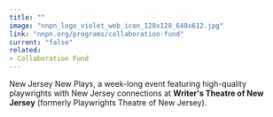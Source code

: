 ```yaml
---
title: ""
image: "nnpn_logo_violet_web_icon_128x128_640x612.jpg"
link: "nnpn.org/programs/collaboration-fund"
current: "false"
related:
- Collaboration Fund
---
```


New Jersey New Plays, a week-long event featuring high-quality playwrights with New Jersey connections at **Writer's Theatre of New Jersey** (formerly Playwrights Theatre of New Jersey).

